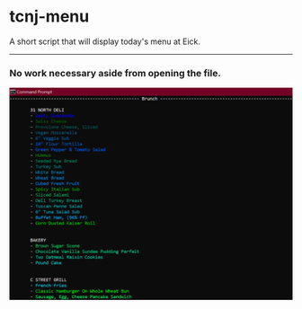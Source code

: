 # tcnj-menu
A short script that will display today's menu at Eick.
***
### No work necessary aside from opening the file.
![Example image](https://github.com/ishmachine/tcnj-menu/blob/main/cmd_menu_tcnj.png)
